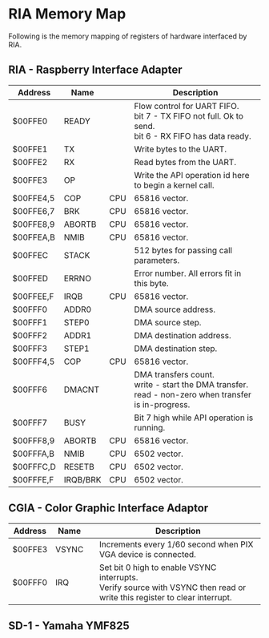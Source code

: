 # RIA Memory Map

Following is the memory mapping of registers of hardware interfaced by RIA.

## RIA - Raspberry Interface Adapter

| Address   | Name     |     | Description                                                                                              |
| --------- | -------- | --- | -------------------------------------------------------------------------------------------------------- |
| $00FFE0   | READY    |     | Flow control for UART FIFO.<br>bit 7 - TX FIFO not full. Ok to send.<br>bit 6 - RX FIFO has data ready.  |
| $00FFE1   | TX       |     | Write bytes to the UART.                                                                                 |
| $00FFE2   | RX       |     | Read bytes from the UART.                                                                                |
| $00FFE3   | OP       |     | Write the API operation id here to begin a kernel call.                                                  |
| $00FFE4,5 | COP      | CPU | 65816 vector.                                                                                            |
| $00FFE6,7 | BRK      | CPU | 65816 vector.                                                                                            |
| $00FFE8,9 | ABORTB   | CPU | 65816 vector.                                                                                            |
| $00FFEA,B | NMIB     | CPU | 65816 vector.                                                                                            |
| $00FFEC   | STACK    |     | 512 bytes for passing call parameters.                                                                   |
| $00FFED   | ERRNO    |     | Error number. All errors fit in this byte.                                                               |
| $00FFEE,F | IRQB     | CPU | 65816 vector.                                                                                            |
| $00FFF0   | ADDR0    |     | DMA source address.                                                                                      |
| $00FFF1   | STEP0    |     | DMA source step.                                                                                         |
| $00FFF2   | ADDR1    |     | DMA destination address.                                                                                 |
| $00FFF3   | STEP1    |     | DMA destination step.                                                                                    |
| $00FFF4,5 | COP      | CPU | 65816 vector.                                                                                            |
| $00FFF6   | DMACNT   |     | DMA transfers count.<br>write - start the DMA transfer.<br>read - non-zero when transfer is in-progress. |
| $00FFF7   | BUSY     |     | Bit 7 high while API operation is running.                                                               |
| $00FFF8,9 | ABORTB   | CPU | 65816 vector.                                                                                            |
| $00FFFA,B | NMIB     | CPU | 6502 vector.                                                                                             |
| $00FFFC,D | RESETB   | CPU | 6502 vector.                                                                                             |
| $00FFFE,F | IRQB/BRK | CPU | 6502 vector.                                                                                             |

## CGIA - Color Graphic Interface Adaptor

| Address | Name  |     | Description                                                                                                                 |
| ------- | ----- | --- | --------------------------------------------------------------------------------------------------------------------------- |
| $00FFE3 | VSYNC |     | Increments every 1/60 second when PIX VGA device is connected.                                                              |
| $00FFF0 | IRQ   |     | Set bit 0 high to enable VSYNC interrupts.<br>Verify source with VSYNC then read or write this register to clear interrupt. |

## SD-1 - Yamaha YMF825
